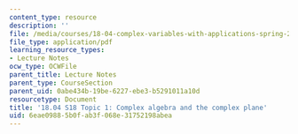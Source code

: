 ```yaml
---
content_type: resource
description: ''
file: /media/courses/18-04-complex-variables-with-applications-spring-2018/6eae09885b0fab3f068e31752198abea_MIT18_04S18_topic1.pdf
file_type: application/pdf
learning_resource_types:
- Lecture Notes
ocw_type: OCWFile
parent_title: Lecture Notes
parent_type: CourseSection
parent_uid: 0abe434b-19be-6227-ebe3-b5291011a10d
resourcetype: Document
title: '18.04 S18 Topic 1: Complex algebra and the complex plane'
uid: 6eae0988-5b0f-ab3f-068e-31752198abea
---
```

